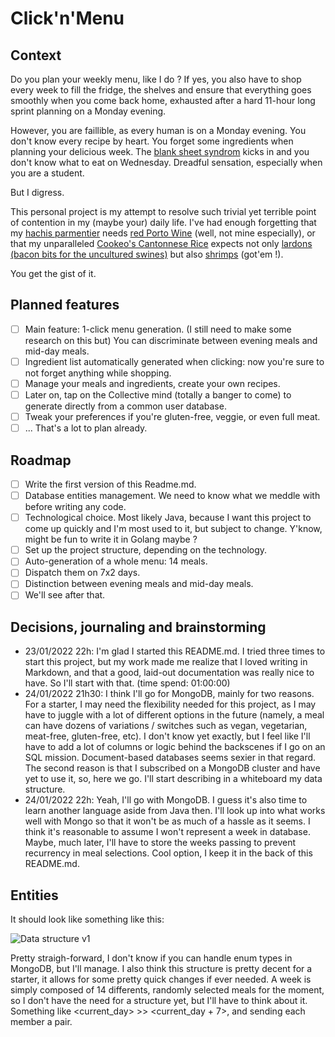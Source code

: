# Click'n'Menu

## Context

Do you plan your weekly menu, like I do ? If yes, you also have to shop every week to fill the fridge, the shelves and ensure that everything goes smoothly when you come back home, exhausted after a hard 11-hour long sprint planning on a Monday evening.

However, you are faillible, as every human is on a Monday evening. You don't know every recipe by heart. You forget some ingredients when planning your delicious week. The [blank sheet syndrom](https://www.hercampus.com/school/uprm/blank-page-syndrome-causes-symptoms-and-treatments/) kicks in and you don't know what to eat on Wednesday. Dreadful sensation, especially when you are a student.

But I digress.

This personal project is my attempt to resolve such trivial yet terrible point of contention in my (maybe your) daily life. I've had enough forgetting that my [hachis parmentier](https://www.aftouch-cuisine.com/recipe/hachis-parmentier-150.htm) needs [red Porto Wine](https://en.wikipedia.org/wiki/Port_wine) (well, not mine especially), or that my unparalleled [Cookeo's Cantonnese Rice](https://mycookeo.fr/recette-cookeo/riz-cantonais.html) expects not only [lardons (bacon bits for the uncultured swines)](https://en.wikipedia.org/wiki/Lardon) but also [shrimps](https://shrimps.com/) (got'em !).

You get the gist of it.

## Planned features

- [ ] Main feature: 1-click menu generation. (I still need to make some research on this but) You can discriminate between evening meals and mid-day meals.
- [ ] Ingredient list automatically generated when clicking: now you're sure to not forget anything while shopping.
- [ ] Manage your meals and ingredients, create your own recipes.
- [ ] Later on, tap on the Collective mind (totally a banger to come) to generate directly from a common user database.
- [ ] Tweak your preferences if you're gluten-free, veggie, or even full meat.
- [ ] ... That's a lot to plan already.

## Roadmap

- [ ] Write the first version of this Readme.md.
- [ ] Database entities management. We need to know what we meddle with before writing any code.
- [ ] Technological choice. Most likely Java, because I want this project to come up quickly and I'm most used to it, but subject to change. Y'know, might be fun to write it in Golang maybe ?
- [ ] Set up the project structure, depending on the technology.
- [ ] Auto-generation of a whole menu: 14 meals.
- [ ] Dispatch them on 7x2 days.
- [ ] Distinction between evening meals and mid-day meals.
- [ ] We'll see after that.

## Decisions, journaling and brainstorming

- 23/01/2022 22h: I'm glad I started this README.md. I tried three times to start this project, but my work made me realize that I loved writing in Markdown, and that a good, laid-out documentation was really nice to have. So I'll start with that. (time spend: 01:00:00)
- 24/01/2022 21h30: I think I'll go for MongoDB, mainly for two reasons. For a starter, I may need the flexibility needed for this project, as I may have to juggle with a lot of different options in the future (namely, a meal can have dozens of variations / switches such as vegan, vegetarian, meat-free, gluten-free, etc). I don't know yet exactly, but I feel like I'll have to add a lot of columns or logic behind the backscenes if I go on an SQL mission. Document-based databases seems sexier in that regard. The second reason is that I subscribed on a MongoDB cluster and have yet to use it, so, here we go. I'll start describing in a whiteboard my data structure.
- 24/01/2022 22h: Yeah, I'll go with MongoDB. I guess it's also time to learn another language aside from Java then. I'll look up into what works well with Mongo so that it won't be as much of a hassle as it seems. I think it's reasonable to assume I won't represent a week in database. Maybe, much later, I'll have to store the weeks passing to prevent recurrency in meal selections. Cool option, I keep it in the back of this README.md.

## Entities

It should look like something like this:

![Data structure v1](https://user-images.githubusercontent.com/7883320/150863949-ca00be03-26f6-47d4-9a34-45ef8d8e190c.png)

Pretty straigh-forward, I don't know if you can handle enum types in MongoDB, but I'll manage. I also think this structure is pretty decent for a starter, it allows for some pretty quick changes if ever needed. A week is simply composed of 14 differents, randomly selected meals for the moment, so I don't have the need for a structure yet, but I'll have to think about it. Something like <current_day> >> <current_day + 7>, and sending each member a pair.
